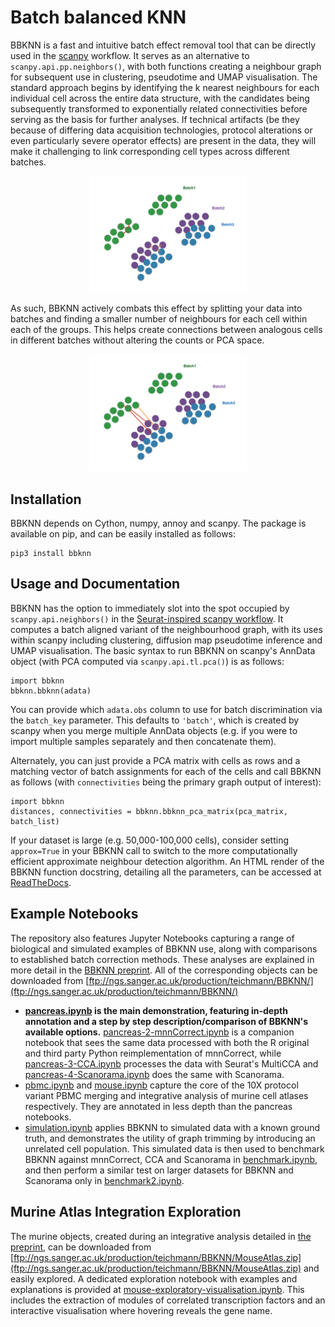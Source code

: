# Batch balanced KNN

BBKNN is a fast and intuitive batch effect removal tool that can be directly used in the [scanpy](https://scanpy.readthedocs.io/en/latest/) workflow. It serves as an alternative to `scanpy.api.pp.neighbors()`, with both functions creating a neighbour graph for subsequent use in clustering, pseudotime and UMAP visualisation. The standard approach begins by identifying the k nearest neighbours for each individual cell across the entire data structure, with the candidates being subsequently transformed to exponentially related connectivities before serving as the basis for further analyses. If technical artifacts (be they because of differing data acquisition technologies, protocol alterations or even particularly severe operator effects) are present in the data, they will make it challenging to link corresponding cell types across different batches.

<p align="center"><img src="figures/batch1.png" alt="KNN" width="50%"></p>

As such, BBKNN actively combats this effect by splitting your data into batches and finding a smaller number of neighbours for each cell within each of the groups. This helps create connections between analogous cells in different batches without altering the counts or PCA space.

<p align="center"><img src="figures/batch2.png" alt="BBKNN" width="50%"></p>

## Installation

BBKNN depends on Cython, numpy, annoy and scanpy. The package is available on pip, and can be easily installed as follows:

	pip3 install bbknn

## Usage and Documentation

BBKNN has the option to immediately slot into the spot occupied by `scanpy.api.neighbors()` in the [Seurat-inspired scanpy workflow](https://nbviewer.jupyter.org/github/theislab/scanpy_usage/blob/master/170505_seurat/seurat.ipynb). It computes a batch aligned variant of the neighbourhood graph, with its uses within scanpy including clustering, diffusion map pseudotime inference and UMAP visualisation. The basic syntax to run BBKNN on scanpy's AnnData object (with PCA computed via `scanpy.api.tl.pca()`) is as follows:

	import bbknn
	bbknn.bbknn(adata)

You can provide which `adata.obs` column to use for batch discrimination via the `batch_key` parameter. This defaults to `'batch'`, which is created by scanpy when you merge multiple AnnData objects (e.g. if you were to import multiple samples separately and then concatenate them).

Alternately, you can just provide a PCA matrix with cells as rows and a matching vector of batch assignments for each of the cells and call BBKNN as follows (with `connectivities` being the primary graph output of interest):

	import bbknn
	distances, connectivities = bbknn.bbknn_pca_matrix(pca_matrix, batch_list)

If your dataset is large (e.g. 50,000-100,000 cells), consider setting `approx=True` in your BBKNN call to switch to the more computationally efficient approximate neighbour detection algorithm. An HTML render of the BBKNN function docstring, detailing all the parameters, can be accessed at [ReadTheDocs](https://bbknn.readthedocs.io/en/latest/).

## Example Notebooks

The repository also features Jupyter Notebooks capturing a range of biological and simulated examples of BBKNN use, along with comparisons to established batch correction methods. These analyses are explained in more detail in the [BBKNN preprint](https://www.biorxiv.org/content/early/2018/08/22/397042). All of the corresponding objects can be downloaded from [ftp://ngs.sanger.ac.uk/production/teichmann/BBKNN/](ftp://ngs.sanger.ac.uk/production/teichmann/BBKNN/)

- **[pancreas.ipynb](https://nbviewer.jupyter.org/github/Teichlab/bbknn/blob/master/examples/pancreas.ipynb) is the main demonstration, featuring in-depth annotation and a step by step description/comparison of BBKNN's available options.** [pancreas-2-mnnCorrect.ipynb](https://nbviewer.jupyter.org/github/Teichlab/bbknn/blob/master/examples/pancreas-2-mnnCorrect.ipynb) is a companion notebook that sees the same data processed with both the R original and third party Python reimplementation of mnnCorrect, while [pancreas-3-CCA.ipynb](https://nbviewer.jupyter.org/github/Teichlab/bbknn/blob/master/examples/pancreas-3-CCA.ipynb) processes the data with Seurat's MultiCCA and [pancreas-4-Scanorama.ipynb](https://nbviewer.jupyter.org/github/Teichlab/bbknn/blob/master/examples/pancreas-4-Scanorama.ipynb) does the same with Scanorama.
- [pbmc.ipynb](https://nbviewer.jupyter.org/github/Teichlab/bbknn/blob/master/examples/pbmc.ipynb) and [mouse.ipynb](https://nbviewer.jupyter.org/github/Teichlab/bbknn/blob/master/examples/mouse.ipynb) capture the core of the 10X protocol variant PBMC merging and integrative analysis of murine cell atlases respectively. They are annotated in less depth than the pancreas notebooks.
- [simulation.ipynb](https://nbviewer.jupyter.org/github/Teichlab/bbknn/blob/master/examples/simulation.ipynb) applies BBKNN to simulated data with a known ground truth, and demonstrates the utility of graph trimming by introducing an unrelated cell population. This simulated data is then used to benchmark BBKNN against mnnCorrect, CCA and Scanorama in [benchmark.ipynb](https://nbviewer.jupyter.org/github/Teichlab/bbknn/blob/master/examples/benchmark.ipynb), and then perform a similar test on larger datasets for BBKNN and Scanorama only in [benchmark2.ipynb](https://nbviewer.jupyter.org/github/Teichlab/bbknn/blob/master/examples/benchmark2.ipynb).

## Murine Atlas Integration Exploration

The murine objects, created during an integrative analysis detailed in [the preprint](https://www.biorxiv.org/content/early/2018/08/22/397042), can be downloaded from [ftp://ngs.sanger.ac.uk/production/teichmann/BBKNN/MouseAtlas.zip](ftp://ngs.sanger.ac.uk/production/teichmann/BBKNN/MouseAtlas.zip) and easily explored. A dedicated exploration notebook with examples and explanations is provided at [mouse-exploratory-visualisation.ipynb](https://nbviewer.jupyter.org/github/Teichlab/bbknn/blob/master/examples/mouse-exploratory-visualisation.ipynb). This includes the extraction of modules of correlated transcription factors and an interactive visualisation where hovering reveals the gene name.